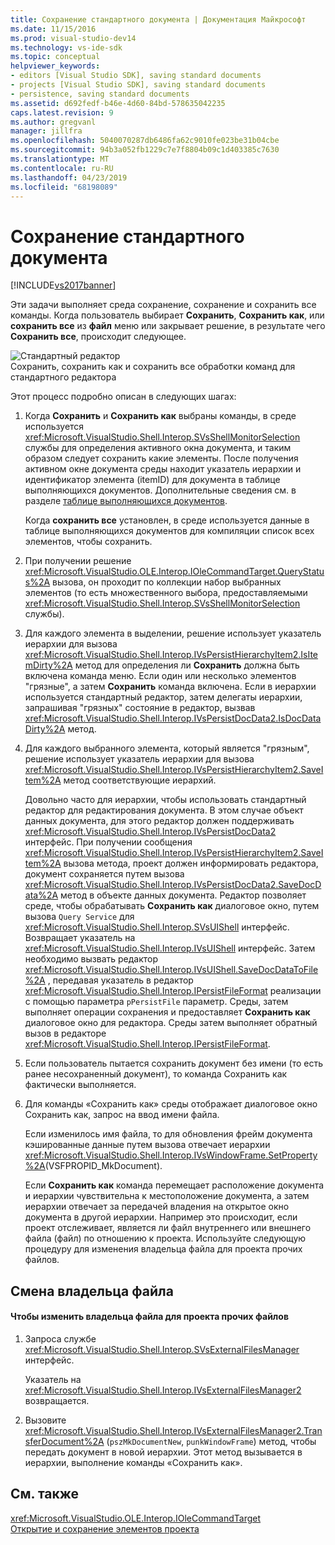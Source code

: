 ```yaml
---
title: Сохранение стандартного документа | Документация Майкрософт
ms.date: 11/15/2016
ms.prod: visual-studio-dev14
ms.technology: vs-ide-sdk
ms.topic: conceptual
helpviewer_keywords:
- editors [Visual Studio SDK], saving standard documents
- projects [Visual Studio SDK], saving standard documents
- persistence, saving standard documents
ms.assetid: d692fedf-b46e-4d60-84bd-578635042235
caps.latest.revision: 9
ms.author: gregvanl
manager: jillfra
ms.openlocfilehash: 5040070287db6486fa62c9010fe023be31b04cbe
ms.sourcegitcommit: 94b3a052fb1229c7e7f8804b09c1d403385c7630
ms.translationtype: MT
ms.contentlocale: ru-RU
ms.lasthandoff: 04/23/2019
ms.locfileid: "68198089"
---
```

# <a name="saving-a-standard-document"></a>Сохранение стандартного документа
[!INCLUDE[vs2017banner](../../includes/vs2017banner.md)]

Эти задачи выполняет среда сохранение, сохранение и сохранить все команды. Когда пользователь выбирает **Сохранить**, **Сохранить как**, или **сохранить все** из **файл** меню или закрывает решение, в результате чего  **Сохранить все**, происходит следующее.  
  
 ![Стандартный редактор](../../extensibility/internals/media/public.gif "открытый")  
Сохранить, сохранить как и сохранить все обработки команд для стандартного редактора  
  
 Этот процесс подробно описан в следующих шагах:  
  
1. Когда **Сохранить** и **Сохранить как** выбраны команды, в среде используется <xref:Microsoft.VisualStudio.Shell.Interop.SVsShellMonitorSelection> службы для определения активного окна документа, и таким образом следует сохранить какие элементы. После получения активном окне документа среды находит указатель иерархии и идентификатор элемента (itemID) для документа в таблице выполняющихся документов. Дополнительные сведения см. в разделе [таблице выполняющихся документов](../../extensibility/internals/running-document-table.md).  
  
    Когда **сохранить все** установлен, в среде используется данные в таблице выполняющихся документов для компиляции список всех элементов, чтобы сохранить.  
  
2. При получении решение <xref:Microsoft.VisualStudio.OLE.Interop.IOleCommandTarget.QueryStatus%2A> вызова, он проходит по коллекции набор выбранных элементов (то есть множественного выбора, предоставляемыми <xref:Microsoft.VisualStudio.Shell.Interop.SVsShellMonitorSelection> службы).  
  
3. Для каждого элемента в выделении, решение использует указатель иерархии для вызова <xref:Microsoft.VisualStudio.Shell.Interop.IVsPersistHierarchyItem2.IsItemDirty%2A> метод для определения ли **Сохранить** должна быть включена команда меню. Если один или несколько элементов "грязные", а затем **Сохранить** команда включена. Если в иерархии используется стандартный редактор, затем делегаты иерархии, запрашивая "грязных" состояние в редактор, вызвав <xref:Microsoft.VisualStudio.Shell.Interop.IVsPersistDocData2.IsDocDataDirty%2A> метод.  
  
4. Для каждого выбранного элемента, который является "грязным", решение использует указатель иерархии для вызова <xref:Microsoft.VisualStudio.Shell.Interop.IVsPersistHierarchyItem2.SaveItem%2A> метод соответствующие иерархий.  
  
    Довольно часто для иерархии, чтобы использовать стандартный редактор для редактирования документа. В этом случае объект данных документа, для этого редактор должен поддерживать <xref:Microsoft.VisualStudio.Shell.Interop.IVsPersistDocData2> интерфейс. При получении сообщения <xref:Microsoft.VisualStudio.Shell.Interop.IVsPersistHierarchyItem2.SaveItem%2A> вызова метода, проект должен информировать редактора, документ сохраняется путем вызова <xref:Microsoft.VisualStudio.Shell.Interop.IVsPersistDocData2.SaveDocData%2A> метод в объекте данных документа. Редактор позволяет среде, чтобы обрабатывать **Сохранить как** диалоговое окно, путем вызова `Query Service` для <xref:Microsoft.VisualStudio.Shell.Interop.SVsUIShell> интерфейс. Возвращает указатель на <xref:Microsoft.VisualStudio.Shell.Interop.IVsUIShell> интерфейс. Затем необходимо вызвать редактор <xref:Microsoft.VisualStudio.Shell.Interop.IVsUIShell.SaveDocDataToFile%2A> , передавая указатель в редактор <xref:Microsoft.VisualStudio.Shell.Interop.IPersistFileFormat> реализации с помощью параметра `pPersistFile` параметр. Среды, затем выполняет операции сохранения и предоставляет **Сохранить как** диалоговое окно для редактора. Среды затем выполняет обратный вызов в редакторе <xref:Microsoft.VisualStudio.Shell.Interop.IPersistFileFormat>.  
  
5. Если пользователь пытается сохранить документ без имени (то есть ранее несохраненный документ), то команда Сохранить как фактически выполняется.  
  
6. Для команды «Сохранить как» среды отображает диалоговое окно Сохранить как, запрос на ввод имени файла.  
  
    Если изменилось имя файла, то для обновления фрейм документа кэшированные данные путем вызова отвечает иерархии <xref:Microsoft.VisualStudio.Shell.Interop.IVsWindowFrame.SetProperty%2A>(VSFPROPID_MkDocument).  
  
   Если **Сохранить как** команда перемещает расположение документа и иерархии чувствительна к местоположение документа, а затем иерархии отвечает за передачей владения на открытое окно документа в другой иерархии. Например это происходит, если проект отслеживает, является ли файл внутреннего или внешнего файла (файл) по отношению к проекта. Используйте следующую процедуру для изменения владельца файла для проекта прочих файлов.  
  
## <a name="changing-file-ownership"></a>Смена владельца файла  
  
#### <a name="to-change-file-ownership-to-the-miscellaneous-files-project"></a>Чтобы изменить владельца файла для проекта прочих файлов  
  
1. Запроса службе <xref:Microsoft.VisualStudio.Shell.Interop.SVsExternalFilesManager> интерфейс.  
  
     Указатель на <xref:Microsoft.VisualStudio.Shell.Interop.IVsExternalFilesManager2> возвращается.  
  
2. Вызовите <xref:Microsoft.VisualStudio.Shell.Interop.IVsExternalFilesManager2.TransferDocument%2A> (`pszMkDocumentNew`, `punkWindowFrame`) метод, чтобы передать документ в новой иерархии. Этот метод вызывается в иерархии, выполнение команды «Сохранить как».  
  
## <a name="see-also"></a>См. также  
 <xref:Microsoft.VisualStudio.OLE.Interop.IOleCommandTarget>   
 [Открытие и сохранение элементов проекта](../../extensibility/internals/opening-and-saving-project-items.md)
